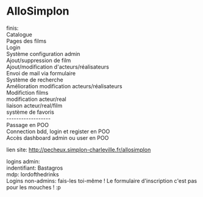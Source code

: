 # AlloSimplon

finis:<br/>
Catalogue<br/>
Pages des films<br/>
Login<br/>Système configuration admin<br/>
Ajout/suppression de film<br/>
Ajout/modification d'acteurs/réalisateurs<br/>
Envoi de mail via formulaire<br/>
Système de recherche<br/>
Amélioration modification acteurs/réalisateurs<br/>
Modifiction films<br/>
modification acteur/real<br>
liaison acteur/real/film<br>
système de favoris<br>
------------------<br>
Passage en POO<br>
Connection bdd, login et register en POO<br>
Accès dashboard admin ou user en POO<br>

lien site: http://pecheux.simplon-charleville.fr/allosimplon<br/>

logins admin:<br/>
indentifiant: Bastagros<br/>
mdp: lordofthedrinks<br/>
Logins non-admins: fais-les toi-même ! Le formulaire d'inscription c'est pas pour les mouches ! :p<br/>

